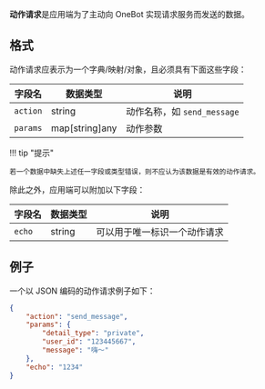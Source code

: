 **动作请求**是应用端为了主动向 OneBot 实现请求服务而发送的数据。

## 格式

动作请求应表示为一个字典/映射/对象，且必须具有下面这些字段：

字段名 | 数据类型 | 说明
--- | --- | ---
`action` | string | 动作名称，如 `send_message`
`params` | map[string]any | 动作参数

!!! tip "提示"

    若一个数据中缺失上述任一字段或类型错误，则不应认为该数据是有效的动作请求。

除此之外，应用端可以附加以下字段：

字段名 | 数据类型 | 说明
--- | --- | ---
`echo` | string | 可以用于唯一标识一个动作请求

## 例子

一个以 JSON 编码的动作请求例子如下：

```json
{
    "action": "send_message",
    "params": {
        "detail_type": "private",
        "user_id": "123445667",
        "message": "嗨～"
    },
    "echo": "1234"
}
```
